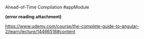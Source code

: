 Ahead-of-Time Compilation
#appModule 

 **(error reading attachment)**

https://www.udemy.com/course/the-complete-guide-to-angular-2/learn/lecture/14466518#content